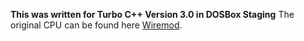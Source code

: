 **This was written for Turbo C++ Version 3.0 in DOSBox Staging** The original CPU can be found here [Wiremod](https://github.com/wiremod/wire-cpu).
